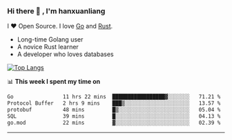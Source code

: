 ### Hi there 👋 , I'm hanxuanliang

<!--
**hanxuanliang/hanxuanliang** is a ✨ _special_ ✨ repository because its `README.md` (this file) appears on your GitHub profile.

Here are some ideas to get you started:

- 🔭 I’m currently working on ...
- 🌱 I’m currently learning ...
- 👯 I’m looking to collaborate on ...
- 🤔 I’m looking for help with ...
- 💬 Ask me about ...
- 📫 How to reach me: ...
- 😄 Pronouns: ...
- ⚡ Fun fact: ...
-->
I ❤ Open Source. I love [Go](https://golang.org) and [Rust](https://www.rust-lang.org/zh-CN/).

* Long-time Golang user
* A novice Rust learner
* A developer who loves databases

[![Top Langs](https://github-readme-stats.vercel.app/api?username=hanxuanliang&show_icons=true&count_private=true&line_height=40)](https://github.com/anuraghazra/github-readme-stats)

📊 **This week I spent my time on**
<!--START_SECTION:waka-->

```txt
Go                11 hrs 22 mins  █████████████████▓░░░░░░░   71.21 %
Protocol Buffer   2 hrs 9 mins    ███▒░░░░░░░░░░░░░░░░░░░░░   13.57 %
protobuf          48 mins         █▒░░░░░░░░░░░░░░░░░░░░░░░   05.04 %
SQL               39 mins         █░░░░░░░░░░░░░░░░░░░░░░░░   04.13 %
go.mod            22 mins         ▓░░░░░░░░░░░░░░░░░░░░░░░░   02.39 %
```

<!--END_SECTION:waka-->

***
